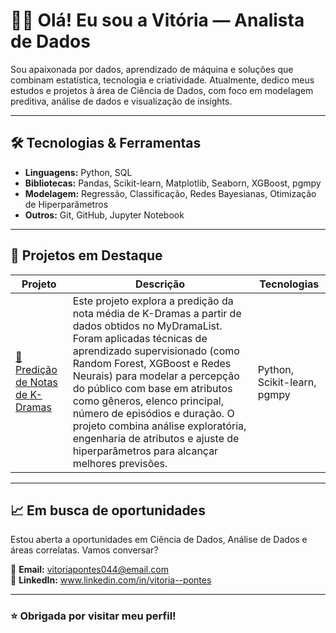 # 👩‍💻 Olá! Eu sou a Vitória — Analista de Dados

Sou apaixonada por dados, aprendizado de máquina e soluções que combinam estatística, tecnologia e criatividade. Atualmente, dedico meus estudos e projetos à área de Ciência de Dados, com foco em modelagem preditiva, análise de dados e visualização de insights.

---

## 🛠️ Tecnologias & Ferramentas

- **Linguagens:** Python, SQL
- **Bibliotecas:** Pandas, Scikit-learn, Matplotlib, Seaborn, XGBoost, pgmpy
- **Modelagem:** Regressão, Classificação, Redes Bayesianas, Otimização de Hiperparâmetros
- **Outros:** Git, GitHub, Jupyter Notebook

---

## 📂 Projetos em Destaque

| Projeto | Descrição | Tecnologias |
|--------|-----------|-------------|
| [🔗 Predição de Notas de K-Dramas](https://github.com/VitoriaPontes/KDramaRating) | Este projeto explora a predição da nota média de K-Dramas a partir de dados obtidos no MyDramaList. Foram aplicadas técnicas de aprendizado supervisionado (como Random Forest, XGBoost e Redes Neurais) para modelar a percepção do público com base em atributos como gêneros, elenco principal, número de episódios e duração. O projeto combina análise exploratória, engenharia de atributos e ajuste de hiperparâmetros para alcançar melhores previsões. | Python, Scikit-learn, pgmpy |

---

## 📈 Em busca de oportunidades

Estou aberta a oportunidades em Ciência de Dados, Análise de Dados e áreas correlatas. Vamos conversar?

📧 **Email:** vitoriapontes044@email.com  
🔗 **LinkedIn:** www.linkedin.com/in/vitoria--pontes

---

### ⭐ Obrigada por visitar meu perfil!
